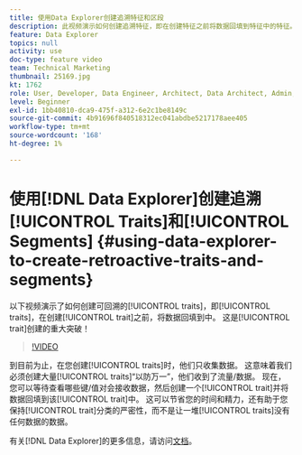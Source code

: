 ```yaml
---
title: 使用Data Explorer创建追溯特征和区段
description: 此视频演示如何创建追溯特征，即在创建特征之前将数据回填到特征中的特征。 这是您特征创建的重大突破！
feature: Data Explorer
topics: null
activity: use
doc-type: feature video
team: Technical Marketing
thumbnail: 25169.jpg
kt: 1762
role: User, Developer, Data Engineer, Architect, Data Architect, Admin, Leader
level: Beginner
exl-id: 1bb40810-dca9-475f-a312-6e2c1be8149c
source-git-commit: 4b91696f840518312ec041abdbe5217178aee405
workflow-type: tm+mt
source-wordcount: '168'
ht-degree: 1%

---
```


# 使用[!DNL Data Explorer]创建追溯[!UICONTROL Traits]和[!UICONTROL Segments] {#using-data-explorer-to-create-retroactive-traits-and-segments}

以下视频演示了如何创建可回溯的[!UICONTROL traits]，即[!UICONTROL traits]，在创建[!UICONTROL trait]之前，将数据回填到中。 这是[!UICONTROL trait]创建的重大突破！

>[!VIDEO](https://video.tv.adobe.com/v/25169/?quality=12)

到目前为止，在您创建[!UICONTROL traits]时，他们只收集数据。 这意味着我们必须创建大量[!UICONTROL traits]“以防万一”，他们收到了流量/数据。 现在，您可以等待查看哪些键/值对会接收数据，然后创建一个[!UICONTROL trait]并将数据回填到该[!UICONTROL trait]中。 这可以节省您的时间和精力，还有助于您保持[!UICONTROL trait]分类的严密性，而不是让一堆[!UICONTROL traits]没有任何数据的数据。

有关[!DNL Data Explorer]的更多信息，请访问[文档](https://experiencecloud.adobe.com/resources/help/en_US/aam/data-explorer.html)。
